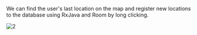 We can find the user's last location on the map and register new locations to the database using RxJava and Room by long clicking.

![2](https://github.com/okanaktas/TravelBook/assets/28652652/509326b4-bfcc-4f89-9929-d58be83eaf20)
